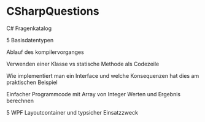 # CSharpQuestions
C# Fragenkatalog

5 Basisdatentypen

Ablauf des kompilervorganges

Verwenden einer Klasse vs statische Methode als Codezeile

Wie implementiert man ein Interface und welche Konsequenzen hat dies am praktischen Beispiel

Einfacher Programmcode mit Array von Integer Werten und Ergebnis berechnen

5 WPF Layoutcontainer und typsicher Einsatzzweck



